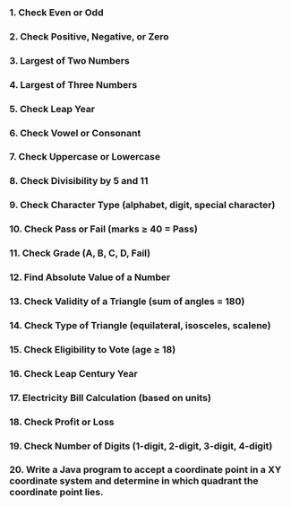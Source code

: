 ### 1.  Check Even or Odd
### 2.  Check Positive, Negative, or Zero
### 3.  Largest of Two Numbers
### 4.  Largest of Three Numbers
### 5.  Check Leap Year
### 6.  Check Vowel or Consonant
### 7.  Check Uppercase or Lowercase
### 8.  Check Divisibility by 5 and 11
### 9.  Check Character Type (alphabet, digit, special character)
### 10. Check Pass or Fail (marks ≥ 40 = Pass)
### 11. Check Grade (A, B, C, D, Fail)
### 12. Find Absolute Value of a Number
### 13. Check Validity of a Triangle (sum of angles = 180)
### 14. Check Type of Triangle (equilateral, isosceles, scalene)
### 15. Check Eligibility to Vote (age ≥ 18)
### 16. Check Leap Century Year
### 17. Electricity Bill Calculation (based on units)
### 18. Check Profit or Loss
### 19. Check Number of Digits (1-digit, 2-digit, 3-digit, 4-digit)
### 20. Write a Java program to accept a coordinate point in a XY coordinate system and determine in which quadrant the coordinate point lies. 
